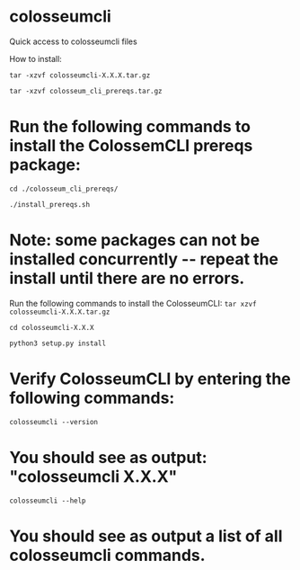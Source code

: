 # colosseumcli
Quick access to colosseumcli files

How to install:

`tar -xzvf colosseumcli-X.X.X.tar.gz`

`tar -xzvf colosseum_cli_prereqs.tar.gz`

# Run the following commands to install the ColossemCLI prereqs package:
`cd ./colosseum_cli_prereqs/`

`./install_prereqs.sh`

# Note: some packages can not be installed concurrently -- repeat the install until there are no errors.
Run the following commands to install the ColosseumCLI:
`tar xzvf colosseumcli-X.X.X.tar.gz`

`cd colosseumcli-X.X.X`

`python3 setup.py install`

# Verify ColosseumCLI by entering the following commands:
`colosseumcli --version`

# You should see as output: "colosseumcli X.X.X"
`colosseumcli --help`

# You should see as output a list of all colosseumcli commands.
